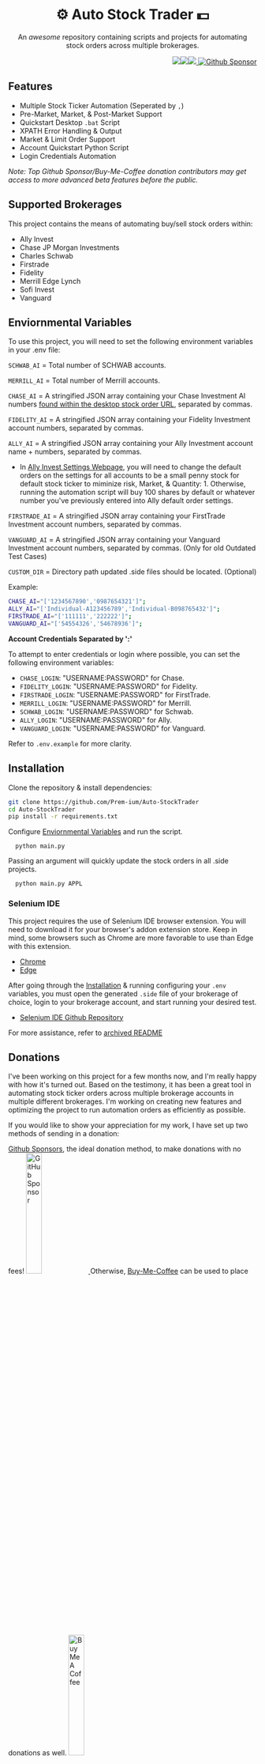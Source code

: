 <h1 align="center"> ⚙️ Auto Stock Trader 💵 </h1>

<p align="center">An <i>awesome</i> repository containing scripts and projects for automating stock orders across multiple brokerages.</p>

<p align="right"><img src="https://img.shields.io/badge/python-3670A0?style=for-the-badge&logo=python&logoColor=ffdd54"/><img src="https://img.shields.io/badge/-selenium-%43B02A?style=for-the-badge&logo=selenium&logoColor=white"/><img src="https://img.shields.io/badge/javascript-%23323330.svg?style=for-the-badge&logo=javascript&logoColor=%23F7DF1E"/><a href="https://github.com/sponsors/Prem-ium" target="_blank">
        <img src="https://img.shields.io/badge/sponsor-30363D?style=for-the-badge&logo=GitHub-Sponsors&logoColor=#EA4AA" alt="Github Sponsor"/></a></p>
<!--
You'll need to download the [Selenium IDE browser extension.](https://www.selenium.dev/selenium-ide/) on Chrome, Edge, or Brave. <a href="https://www.selenium.dev/selenium-ide/" target="_blank"
rel="noreferrer"> <img
src="https://raw.githubusercontent.com/detain/svg-logos/780f25886640cef088af994181646db2f6b1a3f8/svg/selenium-logo.svg"
alt="selenium" width="40" height="40" /></a>
-->

## Features

- Multiple Stock Ticker Automation (Seperated by `,`)
- Pre-Market, Market, & Post-Market Support
- Quickstart Desktop `.bat` Script
- XPATH Error Handling & Output
- Market & Limit Order Support
- Account Quickstart Python Script
- Login Credentials Automation

*Note: Top Github Sponsor/Buy-Me-Coffee donation contributors may get access to more advanced beta features before the public.*

## Supported Brokerages
This project contains the means of automating buy/sell stock orders within:

- Ally Invest
- Chase JP Morgan Investments
- Charles Schwab
- Firstrade
- Fidelity
- Merrill Edge Lynch
- Sofi Invest
- Vanguard

## Enviornmental Variables

To use this project, you will need to set the following environment variables in your .env file:

`SCHWAB_AI` = Total number of SCHWAB accounts.

`MERRILL_AI` = Total number of Merrill accounts.

`CHASE_AI` = A stringified JSON array containing your Chase Investment AI numbers
[found within the desktop stock order URL](https://user-images.githubusercontent.com/80719066/216079858-746af166-8387-41ad-9564-dd0c6285eb39.png), separated by commas.

`FIDELITY_AI` = A stringified JSON array containing your Fidelity Investment account numbers, separated by commas.

`ALLY_AI` = A stringified JSON array containing your Ally Investment account name + numbers, separated by commas.

- In [Ally Invest Settings Webpage](https://live.invest.ally.com/settings), you will need to change the default orders on the settings for all accounts to be a small penny stock for default stock ticker to miminize risk, Market, & Quantity: 1. Otherwise, running the automation script will buy 100 shares by default or whatever number you've previously entered into Ally default order settings.

`FIRSTRADE_AI` = A stringified JSON array containing your FirstTrade Investment account numbers, separated by commas.

`VANGUARD_AI` = A stringified JSON array containing your Vanguard Investment account numbers, separated by commas. (Only for old Outdated Test Cases)

`CUSTOM_DIR` = Directory path updated .side files should be located. (Optional)

Example:

```bash
CHASE_AI="['1234567890','0987654321']";
ALLY_AI="['Individual-A123456789','Individual-B098765432']";
FIRSTRADE_AI="['111111','222222']";
VANGUARD_AI="['54554326','54678936']";
```

**Account Credentials Separated by ':'**

To attempt to enter credentials or login where possible, you can set the following environment variables: 

- `CHASE_LOGIN`: "USERNAME:PASSWORD" for Chase.
- `FIDELITY_LOGIN`: "USERNAME:PASSWORD" for Fidelity.
- `FIRSTRADE_LOGIN`: "USERNAME:PASSWORD" for FirstTrade.
- `MERRILL_LOGIN`: "USERNAME:PASSWORD" for Merrill.
- `SCHWAB_LOGIN`: "USERNAME:PASSWORD" for Schwab.
- `ALLY_LOGIN`: "USERNAME:PASSWORD" for Ally.
- `VANGUARD_LOGIN`: "USERNAME:PASSWORD" for Vanguard.


Refer to `.env.example` for more clarity.

## Installation

Clone the repository & install dependencies:

```bash
git clone https://github.com/Prem-ium/Auto-StockTrader
cd Auto-StockTrader
pip install -r requirements.txt
```

Configure [Enviornmental Variables](https://github.com/Prem-ium/Auto-StockTrader#enviornmental-variables) and run the script.

```
  python main.py
```

Passing an argument will quickly update the stock orders in all .side projects.

```
  python main.py APPL
```

### Selenium IDE

This project requires the use of Selenium IDE browser extension. You will need to download it for your browser's addon extension store. Keep in mind, some browsers such as Chrome are more favorable to use than Edge with this extension. 

- [Chrome](https://chrome.google.com/webstore/detail/selenium-ide/mooikfkahbdckldjjndioackbalphokd)
- [Edge](https://microsoftedge.microsoft.com/addons/detail/selenium-ide/ajdpfmkffanmkhejnopjppegokpogffp)

After going through the [Installation](#Installation) & running configuring your `.env` variables, you must open the generated `.side` file of your brokerage of choice, login to your brokerage account, and start running your desired test. 

- [Selenium IDE Github Repository](https://github.com/SeleniumHQ/selenium-ide)

For more assistance, refer to [archived README](https://github.com/Prem-ium/Auto-StockTrader/blob/main/src/X_Archive/README.MD)

## Donations

I've been working on this project for a few months now, and I'm really happy with how it's turned out. Based on the testimony, it has been a great tool in automating stock ticker orders across multiple brokerage accounts in multiple different brokerages. I'm working on creating new features and optimizing the project to run automation orders as efficiently as possible.

If you would like to show your appreciation for my work, I have set up two methods of sending in a donation: 

<a href="https://github.com/sponsors/Prem-ium">Github Sponsors</a>, the ideal donation method, to make donations with no fees!
<a href="https://github.com/sponsors/Prem-ium" target="_blank">
        <img src="https://img.shields.io/badge/sponsor-30363D?style=for-the-badge&logo=GitHub-Sponsors&logoColor=#EA4AAA" alt="GitHub Sponsor" img width="25%">
</a>
Otherwise, <a href="https://www.buymeacoffee.com/prem.ium">Buy-Me-Coffee</a> can be used to place donations as well. 
<a href="https://www.buymeacoffee.com/prem.ium" target="_blank">
        <img src="https://raw.githubusercontent.com/Prem-ium/youtube-analytics-bot/main/output-examples/media/coffee-logo.png" alt="Buy Me A Coffee" img width="25%">
</a>

Your generous donations will greatly assist me in covering the expenses associated with developing new features and promoting the project to a broader audience. I extend my heartfelt gratitude to all those who have already contributed. 

Top monthly donation contributors may get access to exclusive builds and features related to this project such as dynamic account handling, master `.side` file with all automations in one file, etc. 

Thank you for your unwavering support!

# Disclaimer

⚠️ **DISCLAIMER:** You're using this project at your own risk. I am not responsible for any financial loss, account suspension/ban, or any other damage that may occur with the use of the project(s) in this repostory. I am not a financial advisor, nor am I affiliated with any brokerage mentioned in this repository. This project is provided "as is" and without warranty of any kind. By using this repository, the user accepts all the risks and agrees to hold the developer(s) harmless from any and all claims, damages, or losses arising from the use of the project. 


## Potential Brokerages

There are currently no plans to offer automation on other brokerages not listed within this repository. However, I am open to receiving pull-requests to merge any new `.side` projects for automating new brokerages. Upon sending a pull-request, please request a review from me when you believe your PR is merge-ready. 

## Acknowledgments & Final Remarks
A special thanks to all <a href="https://www.buymeacoffee.com/prem.ium" target="_blank">donor(s), </a>tester(s), and<a href="https://github.com/Prem-ium/Auto-StockTrader/graphs/contributors" target="_blank"> contributor(s).</a>

Thank you so much for your interest in this repository.
Please consider leaving a :star2: if you found this project to be cool!
